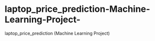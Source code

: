 # laptop_price_prediction-Machine-Learning-Project-
laptop_price_prediction (Machine Learning Project)
